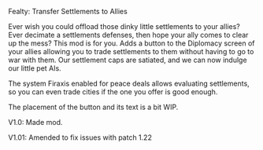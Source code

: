 Fealty: Transfer Settlements to Allies

Ever wish you could offload those dinky little settlements to your allies?
Ever decimate a settlements defenses, then hope your ally comes to clear up the mess?
This mod is for you. Adds a button to the Diplomacy screen of your allies allowing you to trade settlements to them
without having to go to war with them. Our settlement caps are satiated, and we can now indulge our little pet AIs.

The system Firaxis enabled for peace deals allows evaluating settlements, so you can even trade cities if the one you offer is good enough.

The placement of the button and its text is a bit WIP.

V1.0: Made mod.

V1.01: Amended to fix issues with patch 1.22 